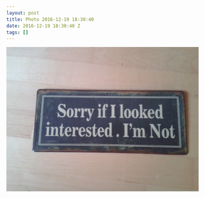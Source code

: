 ```yaml
---
layout: post
title: Photo 2016-12-19 18:30:40
date: 2016-12-19 18:30:40 Z
tags: []
---
```

![](/media/2016/12/154684920257.jpg)
